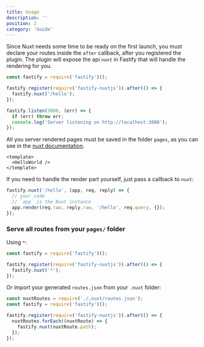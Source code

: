 ```yaml
---
title: Usage
description: ''
position: 2
category: 'Guide'
---
```


Since Nuxt needs some time to be ready on the first launch, you must declare your routes inside the `after` callback, after you registered the plugin.
The plugin will expose the api `nuxt` in Fastify that will handle the rendering for you.

```js
const fastify = require('fastify')();

fastify.register(require('fastify-nuxtjs')).after(() => {
  fastify.nuxt('/hello');
});

fastify.listen(3000, (err) => {
  if (err) throw err;
  console.log('Server listening on http://localhost:3000');
});
```

All you server rendered pages must be saved in the folder `pages`, as you can see in the [nuxt documentation](https://nuxtjs.org/docs/2.x/internals-glossary/nuxt).

```vue
<template>
  <HelloWorld />
</template>
```

If you need to handle the render part yourself, just pass a callback to `nuxt`:

```js
fastify.nuxt('/hello', (app, req, reply) => {
  // your code
  // `app` is the Nuxt instance
  app.render(req.raw, reply.raw, '/hello', req.query, {});
});
```

### Serve all routes from your `pages/` folder

Using `*`:

```ts
const fastify = require('fastify')();

fastify.register(require('fastify-nuxtjs')).after(() => {
  fastify.nuxt('*');
});
```

Or import your generated `routes.json` from your `.nuxt` folder:

```ts
const nuxtRoutes = require('./.nuxt/routes.json');
const fastify = require('fastify')();

fastify.register(require('fastify-nuxtjs')).after(() => {
  nuxtRoutes.forEach((nuxtRoute) => {
    fastify.nuxt(nuxtRoute.path);
  });
});
```
